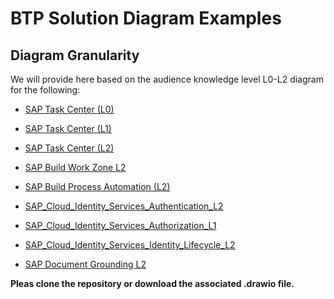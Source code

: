 # BTP Solution Diagram Examples

## Diagram Granularity
We will provide here based on the audience knowledge level L0-L2 diagram for the following:

- [SAP Task Center (L0)](https://viewer.diagrams.net/?lightbox=1&highlight=0000ff&edit=_blank&layers=1&nav=1&page=1&title=#Uhttps%3A%2F%2Fraw.githubusercontent.com%2FSAP%2Fbtp-solution-diagrams%2Fmain%2Fassets%2Feditable-diagram-examples%2F/SAP_Task_Center_L0.drawio)
- [SAP Task Center (L1)](https://viewer.diagrams.net/?lightbox=1&highlight=0000ff&edit=_blank&layers=1&nav=1&page=1&title=#Uhttps%3A%2F%2Fraw.githubusercontent.com%2FSAP%2Fbtp-solution-diagrams%2Fmain%2Fassets%2Feditable-diagram-examples%2F/SAP_Task_Center_L1.drawio)
- [SAP Task Center (L2)](https://viewer.diagrams.net/?lightbox=1&highlight=0000ff&edit=_blank&layers=1&nav=1&page=1&title=#Uhttps%3A%2F%2Fraw.githubusercontent.com%2FSAP%2Fbtp-solution-diagrams%2Fmain%2Fassets%2Feditable-diagram-examples%2F/SAP_Task_Center_L2.drawio)

- [SAP Build Work Zone L2](https://viewer.diagrams.net/?lightbox=1&highlight=0000ff&edit=_blank&layers=1&nav=1&page=1&title=#Uhttps%3A%2F%2Fraw.githubusercontent.com%2FSAP%2Fbtp-solution-diagrams%2Fmain%2Fassets%2Feditable-diagram-examples%2F/SAP_Build_Work_Zone_L2.drawio)
- [SAP Build Process Automation (L2)](https://viewer.diagrams.net/?lightbox=1&highlight=0000ff&edit=_blank&layers=1&nav=1&page=1&title=#Uhttps%3A%2F%2Fraw.githubusercontent.com%2FSAP%2Fbtp-solution-diagrams%2Fmain%2Fassets%2Feditable-diagram-examples%2F/SAP_Build_Process_Automation_L2.drawio)

- [SAP_Cloud_Identity_Services_Authentication_L2](https://viewer.diagrams.net/?lightbox=1&highlight=0000ff&edit=_blank&layers=1&nav=1&page=1&title=#Uhttps%3A%2F%2Fraw.githubusercontent.com%2FSAP%2Fbtp-solution-diagrams%2Fmain%2Fassets%2Feditable-diagram-examples%2F/SAP_Cloud_Identity_Services_Authentication_L2.drawio)
- [SAP_Cloud_Identity_Services_Authorization_L1](https://viewer.diagrams.net/?lightbox=1&highlight=0000ff&edit=_blank&layers=1&nav=1&page=1&title=#Uhttps%3A%2F%2Fraw.githubusercontent.com%2FSAP%2Fbtp-solution-diagrams%2Fmain%2Fassets%2Feditable-diagram-examples%2F/SAP_Cloud_Identity_Services_Authorization_L1.drawio)
- [SAP_Cloud_Identity_Services_Identity_Lifecycle_L2](https://viewer.diagrams.net/?lightbox=1&highlight=0000ff&edit=_blank&layers=1&nav=1&page=1&title=#Uhttps%3A%2F%2Fraw.githubusercontent.com%2FSAP%2Fbtp-solution-diagrams%2Fmain%2Fassets%2Feditable-diagram-examples%2F/SAP_Cloud_Identity_Services_Identity_Lifecycle_L1.drawio)

- [SAP Document Grounding L2](https://viewer.diagrams.net/?lightbox=1&highlight=0000ff&edit=_blank&layers=1&nav=1&page=1&title=#Uhttps%3A%2F%2Fraw.githubusercontent.com%2FSAP%2Fbtp-solution-diagrams%2Fmain%2Fassets%2Feditable-diagram-examples%2F/SAP_Document_Grounding_L2.drawio)

**Pleas clone the repository or download the associated .drawio file.**
